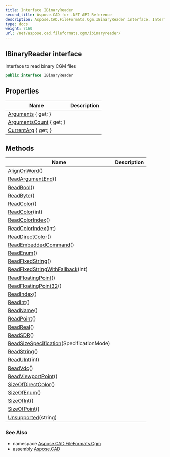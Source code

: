 ```yaml
---
title: Interface IBinaryReader
second_title: Aspose.CAD for .NET API Reference
description: Aspose.CAD.FileFormats.Cgm.IBinaryReader interface. Interface to read binary CGM files
type: docs
weight: 7160
url: /net/aspose.cad.fileformats.cgm/ibinaryreader/
---
```

## IBinaryReader interface

Interface to read binary CGM files

```csharp
public interface IBinaryReader
```

## Properties

| Name | Description |
| --- | --- |
| [Arguments](../../aspose.cad.fileformats.cgm/ibinaryreader/arguments/) { get; } |  |
| [ArgumentsCount](../../aspose.cad.fileformats.cgm/ibinaryreader/argumentscount/) { get; } |  |
| [CurrentArg](../../aspose.cad.fileformats.cgm/ibinaryreader/currentarg/) { get; } |  |

## Methods

| Name | Description |
| --- | --- |
| [AlignOnWord](../../aspose.cad.fileformats.cgm/ibinaryreader/alignonword/)() |  |
| [ReadArgumentEnd](../../aspose.cad.fileformats.cgm/ibinaryreader/readargumentend/)() |  |
| [ReadBool](../../aspose.cad.fileformats.cgm/ibinaryreader/readbool/)() |  |
| [ReadByte](../../aspose.cad.fileformats.cgm/ibinaryreader/readbyte/)() |  |
| [ReadColor](../../aspose.cad.fileformats.cgm/ibinaryreader/readcolor/#readcolor)() |  |
| [ReadColor](../../aspose.cad.fileformats.cgm/ibinaryreader/readcolor/#readcolor_1)(int) |  |
| [ReadColorIndex](../../aspose.cad.fileformats.cgm/ibinaryreader/readcolorindex/#readcolorindex)() |  |
| [ReadColorIndex](../../aspose.cad.fileformats.cgm/ibinaryreader/readcolorindex/#readcolorindex_1)(int) |  |
| [ReadDirectColor](../../aspose.cad.fileformats.cgm/ibinaryreader/readdirectcolor/)() |  |
| [ReadEmbeddedCommand](../../aspose.cad.fileformats.cgm/ibinaryreader/readembeddedcommand/)() |  |
| [ReadEnum](../../aspose.cad.fileformats.cgm/ibinaryreader/readenum/)() |  |
| [ReadFixedString](../../aspose.cad.fileformats.cgm/ibinaryreader/readfixedstring/)() |  |
| [ReadFixedStringWithFallback](../../aspose.cad.fileformats.cgm/ibinaryreader/readfixedstringwithfallback/)(int) |  |
| [ReadFloatingPoint](../../aspose.cad.fileformats.cgm/ibinaryreader/readfloatingpoint/)() |  |
| [ReadFloatingPoint32](../../aspose.cad.fileformats.cgm/ibinaryreader/readfloatingpoint32/)() |  |
| [ReadIndex](../../aspose.cad.fileformats.cgm/ibinaryreader/readindex/)() |  |
| [ReadInt](../../aspose.cad.fileformats.cgm/ibinaryreader/readint/)() |  |
| [ReadName](../../aspose.cad.fileformats.cgm/ibinaryreader/readname/)() |  |
| [ReadPoint](../../aspose.cad.fileformats.cgm/ibinaryreader/readpoint/)() |  |
| [ReadReal](../../aspose.cad.fileformats.cgm/ibinaryreader/readreal/)() |  |
| [ReadSDR](../../aspose.cad.fileformats.cgm/ibinaryreader/readsdr/)() |  |
| [ReadSizeSpecification](../../aspose.cad.fileformats.cgm/ibinaryreader/readsizespecification/)(SpecificationMode) |  |
| [ReadString](../../aspose.cad.fileformats.cgm/ibinaryreader/readstring/)() |  |
| [ReadUInt](../../aspose.cad.fileformats.cgm/ibinaryreader/readuint/)(int) |  |
| [ReadVdc](../../aspose.cad.fileformats.cgm/ibinaryreader/readvdc/)() |  |
| [ReadViewportPoint](../../aspose.cad.fileformats.cgm/ibinaryreader/readviewportpoint/)() |  |
| [SizeOfDirectColor](../../aspose.cad.fileformats.cgm/ibinaryreader/sizeofdirectcolor/)() |  |
| [SizeOfEnum](../../aspose.cad.fileformats.cgm/ibinaryreader/sizeofenum/)() |  |
| [SizeOfInt](../../aspose.cad.fileformats.cgm/ibinaryreader/sizeofint/)() |  |
| [SizeOfPoint](../../aspose.cad.fileformats.cgm/ibinaryreader/sizeofpoint/)() |  |
| [Unsupported](../../aspose.cad.fileformats.cgm/ibinaryreader/unsupported/)(string) |  |

### See Also

* namespace [Aspose.CAD.FileFormats.Cgm](../../aspose.cad.fileformats.cgm/)
* assembly [Aspose.CAD](../../)


